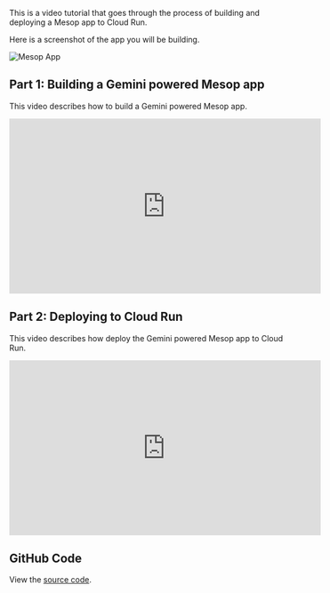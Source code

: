 This is a video tutorial that goes through the process of building and deploying a Mesop
app to Cloud Run.

Here is a screenshot of the app you will be building.

![Mesop App](https://storage.googleapis.com/github-repo/generative-ai/sample-apps/mesop-cloudrun/imageplayground.png)

## Part 1: Building a Gemini powered Mesop app

This video describes how to build a Gemini powered Mesop app.

<iframe width="560" height="315" src="https://www.youtube.com/embed/KUfPiSUJrwE?si=dkVt0rBOQUMapk5D" title="YouTube video player" frameborder="0" allow="accelerometer; autoplay; clipboard-write; encrypted-media; gyroscope; picture-in-picture; web-share" referrerpolicy="strict-origin-when-cross-origin" allowfullscreen></iframe>

## Part 2: Deploying to Cloud Run

This video describes how deploy the Gemini powered Mesop app to Cloud Run.

<iframe width="560" height="315" src="https://www.youtube.com/embed/s9Ag_YNdl0M?si=aj4RqzS2MmWvxFos" title="YouTube video player" frameborder="0" allow="accelerometer; autoplay; clipboard-write; encrypted-media; gyroscope; picture-in-picture; web-share" referrerpolicy="strict-origin-when-cross-origin" allowfullscreen></iframe>

## GitHub Code

View the [source code](https://github.com/GoogleCloudPlatform/generative-ai/tree/main/gemini/sample-apps/gemini-mesop-cloudrun).
